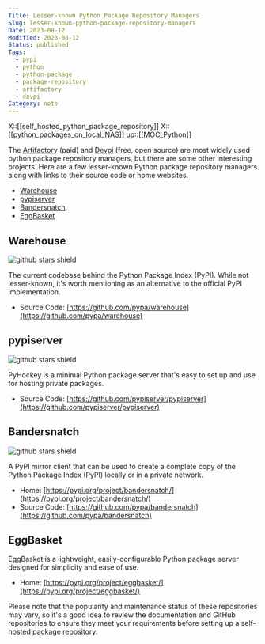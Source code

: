```yaml
---
Title: Lesser-known Python Package Repository Managers
Slug: lesser-known-python-package-repository-managers
Date: 2023-08-12
Modified: 2023-08-12
Status: published
Tags:
  - pypi
  - python
  - python-package
  - package-repository
  - artifactory
  - devpi
Category: note
---
```

X::[[self_hosted_python_package_repository]]
X::[[python_packages_on_local_NAS]]
up::[[MOC_Python]]

The [Artifactory](https://jfrog.com/artifactory/) (paid) and [Devpi](https://devpi.net/docs/devpi/devpi/stable/%2Bd/index.html) (free, open source) are most widely used python package repository managers, but there are some other interesting projects. Here are a few lesser-known Python package repository managers along with links to their source code or home websites.

<!-- MarkdownTOC levels="2,3" autolink="true" autoanchor="true" -->

- [Warehouse](#warehouse)
- [pypiserver](#pypiserver)
- [Bandersnatch](#bandersnatch)
- [EggBasket](#eggbasket)

<!-- /MarkdownTOC -->

<a id="warehouse"></a>

## Warehouse

![github stars shield](https://img.shields.io/github/stars/pypa/warehouse.svg?logo=github)

The current codebase behind the Python Package Index (PyPI). While not lesser-known, it's worth mentioning as an alternative to the official PyPI implementation.

- Source Code: [https://github.com/pypa/warehouse](https://github.com/pypa/warehouse)

<a id="pypiserver"></a>

## pypiserver

  ![github stars shield](https://img.shields.io/github/stars/pypiserver/pypiserver.svg?logo=github)

PyHockey is a minimal Python package server that's easy to set up and use for hosting private packages.

- Source Code: [https://github.com/pypiserver/pypiserver](https://github.com/pypiserver/pypiserver)

<a id="bandersnatch"></a>

## Bandersnatch

![github stars shield](https://img.shields.io/github/stars/pypa/bandersnatch.svg?logo=github)

A PyPI mirror client that can be used to create a complete copy of the Python Package Index (PyPI) locally or in a private network.

- Home: [https://pypi.org/project/bandersnatch/](https://pypi.org/project/bandersnatch/)
- Source Code: [https://github.com/pypa/bandersnatch](https://github.com/pypa/bandersnatch)

<a id="eggbasket"></a>

## EggBasket

EggBasket is a lightweight, easily-configurable Python package server designed for simplicity and ease of use.

- Home: [https://pypi.org/project/eggbasket/](https://pypi.org/project/eggbasket/)

Please note that the popularity and maintenance status of these repositories may vary, so it's a good idea to review the documentation and GitHub repositories to ensure they meet your requirements before setting up a self-hosted package repository.
